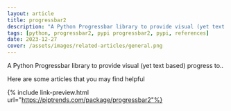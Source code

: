 ```yaml
---
layout: article
title: progressbar2
description: "A Python Progressbar library to provide visual (yet text based) progress to.."
tags: [python, progressbar2, pypi progressbar2, pypi, references]
date: 2023-12-27
cover: /assets/images/related-articles/general.png
---
```


A Python Progressbar library to provide visual (yet text based) progress to..

Here are some articles that you may find helpful

{% include link-preview.html url="https://piptrends.com/package/progressbar2"%}